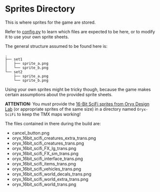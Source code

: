 # Sprites Directory
This is where sprites for the game are stored.

Refer to [config.py](../../src/config.py) to learn which files are expected to be here,
or to modify it to use your own sprite sheets.

The general structure assumed to be found here is:
```text
.
├── set1
│   ├── sprite_a.png
│   └── sprite_b.png
└── set2
    ├── sprite_a.png
    └── sprite_b.png
```

Using your own sprites might be tricky though, because the game
makes certain assumptions about the provided sprite sheets.

**ATTENTION:** You _must_ provide the [16-Bit SciFi sprites from Oryx Design Lab](https://www.oryxdesignlab.com/products/16-bit-sci-fi-tileset)
(or appropriate sprites of the same size) in a directory named `Oryx-SciFi` to keep the TMX maps working! 

The files contained in there during the build are: 
- cancel_button.png
- oryx_16bit_scifi_creatures_extra_trans.png
- oryx_16bit_scifi_creatures_trans.png
- oryx_16bit_scifi_FX_lg_trans.png
- oryx_16bit_scifi_FX_sm_trans.png
- oryx_16bit_scifi_interface_trans.png
- oryx_16bit_scifi_items_trans.png
- oryx_16bit_scifi_vehicles_trans.png
- oryx_16bit_scifi_world_decals_trans.png
- oryx_16bit_scifi_world_extra_trans.png
- oryx_16bit_scifi_world_trans.png
